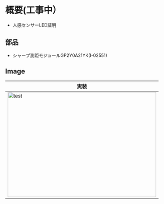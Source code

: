 # 概要(工事中）
* 人感センサーLED証明

## 部品
* シャープ測距モジュールGP2Y0A21YK(I-02551)

## Image
|実装|
|---|
|<img src="" alt="test" title="test" width="473" height="336">|

